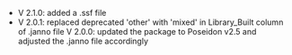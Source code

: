 - V 2.1.0: added a .ssf file
- V 2.0.1: replaced deprecated 'other' with 'mixed' in Library_Built column of .janno file
V 2.0.0: updated the package to Poseidon v2.5 and adjusted the .janno file accordingly
